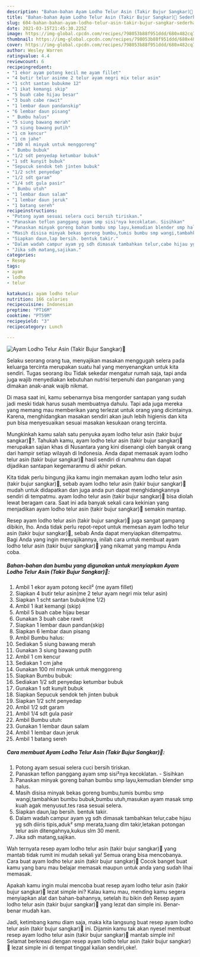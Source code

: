 ```yaml
---
description: "Bahan-bahan Ayam Lodho Telur Asin (Takir Bujur Sangkar)🍗 Sederhana dan Mudah Dibuat"
title: "Bahan-bahan Ayam Lodho Telur Asin (Takir Bujur Sangkar)🍗 Sederhana dan Mudah Dibuat"
slug: 604-bahan-bahan-ayam-lodho-telur-asin-takir-bujur-sangkar-sederhana-dan-mudah-dibuat
date: 2021-03-15T21:45:30.225Z
image: https://img-global.cpcdn.com/recipes/798053b88f951ddd/680x482cq70/ayam-lodho-telur-asin-takir-bujur-sangkar🍗-foto-resep-utama.jpg
thumbnail: https://img-global.cpcdn.com/recipes/798053b88f951ddd/680x482cq70/ayam-lodho-telur-asin-takir-bujur-sangkar🍗-foto-resep-utama.jpg
cover: https://img-global.cpcdn.com/recipes/798053b88f951ddd/680x482cq70/ayam-lodho-telur-asin-takir-bujur-sangkar🍗-foto-resep-utama.jpg
author: Wesley Warren
ratingvalue: 4.4
reviewcount: 6
recipeingredient:
- "1 ekor ayam potong kecil me ayam fillet"
- "4 butir telur asinme 2 telur ayam negri mix telur asin"
- "1 scht santan bubukme 12"
- "1 ikat kemangi skip"
- "5 buah cabe hijau besar"
- "3 buah cabe rawit"
- "1 lembar daun pandanskip"
- "6 lembar daun pisang"
- " Bumbu halus"
- "5 siung bawang merah"
- "3 siung bawang putih"
- "1 cm kencur"
- "1 cm jahe"
- "100 ml minyak untuk menggoreng"
- " Bumbu bubuk"
- "1/2 sdt penyedap ketumbar bubuk"
- "1 sdt kunyit bubuk"
- "Sepucuk sendok teh jinten bubuk"
- "1/2 scht penyedap"
- "1/2 sdt garam"
- "1/4 sdt gula pasir"
- " Bumbu utuh"
- "1 lembar daun salam"
- "1 lembar daun jeruk"
- "1 batang sereh"
recipeinstructions:
- "Potong ayam sesuai selera cuci bersih tiriskan."
- "Panaskan teflon panggang ayam smp sisi²nya kecoklatan. Sisihkan"
- "Panaskan minyak goreng bahan bumbu smp layu,kemudian blender smp halus."
- "Masih disisa minyak bekas goreng bumbu,tumis bumbu smp wangi,tambahkan bumbu bubuk,bumbu utuh,masukan ayam masak smp kuah agak menyusut.tes rasa sesuai selera."
- "Siapkan daun,lap bersih. bentuk takir."
- "Dalam wadah campur ayam yg sdh dimasak tambahkan telur,cabe hijau yg sdh diiris tipis,aduk² smp merata,tuang dlm takir,letakan potongan telur asin ditengahnya,kukus slm 30 menit."
- "Jika sdh matang,sajikan."
categories:
- Resep
tags:
- ayam
- lodho
- telur

katakunci: ayam lodho telur 
nutrition: 166 calories
recipecuisine: Indonesian
preptime: "PT16M"
cooktime: "PT59M"
recipeyield: "3"
recipecategory: Lunch

---
```



![Ayam Lodho Telur Asin (Takir Bujur Sangkar)🍗](https://img-global.cpcdn.com/recipes/798053b88f951ddd/680x482cq70/ayam-lodho-telur-asin-takir-bujur-sangkar🍗-foto-resep-utama.jpg)

Selaku seorang orang tua, menyajikan masakan menggugah selera pada keluarga tercinta merupakan suatu hal yang menyenangkan untuk kita sendiri. Tugas seorang ibu Tidak sekedar mengatur rumah saja, tapi anda juga wajib menyediakan kebutuhan nutrisi terpenuhi dan panganan yang dimakan anak-anak wajib nikmat.

Di masa  saat ini, kamu sebenarnya bisa mengorder santapan yang sudah jadi meski tidak harus susah membuatnya dahulu. Tapi ada juga mereka yang memang mau memberikan yang terlezat untuk orang yang dicintainya. Karena, menghidangkan masakan sendiri akan jauh lebih higienis dan kita pun bisa menyesuaikan sesuai masakan kesukaan orang tercinta. 



Mungkinkah kamu salah satu penyuka ayam lodho telur asin (takir bujur sangkar)🍗?. Tahukah kamu, ayam lodho telur asin (takir bujur sangkar)🍗 merupakan sajian khas di Nusantara yang kini disenangi oleh banyak orang dari hampir setiap wilayah di Indonesia. Anda dapat memasak ayam lodho telur asin (takir bujur sangkar)🍗 hasil sendiri di rumahmu dan dapat dijadikan santapan kegemaranmu di akhir pekan.

Kita tidak perlu bingung jika kamu ingin memakan ayam lodho telur asin (takir bujur sangkar)🍗, sebab ayam lodho telur asin (takir bujur sangkar)🍗 mudah untuk didapatkan dan juga anda pun dapat menghidangkannya sendiri di tempatmu. ayam lodho telur asin (takir bujur sangkar)🍗 bisa diolah lewat beragam cara. Saat ini ada banyak sekali cara kekinian yang menjadikan ayam lodho telur asin (takir bujur sangkar)🍗 semakin mantap.

Resep ayam lodho telur asin (takir bujur sangkar)🍗 juga sangat gampang dibikin, lho. Anda tidak perlu repot-repot untuk memesan ayam lodho telur asin (takir bujur sangkar)🍗, sebab Anda dapat menyiapkan ditempatmu. Bagi Anda yang ingin menyajikannya, inilah cara untuk membuat ayam lodho telur asin (takir bujur sangkar)🍗 yang nikamat yang mampu Anda coba.

<!--inarticleads1-->

##### Bahan-bahan dan bumbu yang digunakan untuk menyiapkan Ayam Lodho Telur Asin (Takir Bujur Sangkar)🍗:

1. Ambil 1 ekor ayam potong kecil² (me ayam fillet)
1. Siapkan 4 butir telur asin(me 2 telur ayam negri mix telur asin)
1. Siapkan 1 scht santan bubuk(me 1/2)
1. Ambil 1 ikat kemangi (skip)
1. Ambil 5 buah cabe hijau besar
1. Gunakan 3 buah cabe rawit
1. Siapkan 1 lembar daun pandan(skip)
1. Siapkan 6 lembar daun pisang
1. Ambil  Bumbu halus:
1. Sediakan 5 siung bawang merah
1. Gunakan 3 siung bawang putih
1. Ambil 1 cm kencur
1. Sediakan 1 cm jahe
1. Gunakan 100 ml minyak untuk menggoreng
1. Siapkan  Bumbu bubuk:
1. Sediakan 1/2 sdt penyedap ketumbar bubuk
1. Gunakan 1 sdt kunyit bubuk
1. Siapkan Sepucuk sendok teh jinten bubuk
1. Siapkan 1/2 scht penyedap
1. Ambil 1/2 sdt garam
1. Ambil 1/4 sdt gula pasir
1. Ambil  Bumbu utuh:
1. Gunakan 1 lembar daun salam
1. Ambil 1 lembar daun jeruk
1. Ambil 1 batang sereh




<!--inarticleads2-->

##### Cara membuat Ayam Lodho Telur Asin (Takir Bujur Sangkar)🍗:

1. Potong ayam sesuai selera cuci bersih tiriskan.
1. Panaskan teflon panggang ayam smp sisi²nya kecoklatan. - Sisihkan
1. Panaskan minyak goreng bahan bumbu smp layu,kemudian blender smp halus.
1. Masih disisa minyak bekas goreng bumbu,tumis bumbu smp wangi,tambahkan bumbu bubuk,bumbu utuh,masukan ayam masak smp kuah agak menyusut.tes rasa sesuai selera.
1. Siapkan daun,lap bersih. bentuk takir.
1. Dalam wadah campur ayam yg sdh dimasak tambahkan telur,cabe hijau yg sdh diiris tipis,aduk² smp merata,tuang dlm takir,letakan potongan telur asin ditengahnya,kukus slm 30 menit.
1. Jika sdh matang,sajikan.




Wah ternyata resep ayam lodho telur asin (takir bujur sangkar)🍗 yang mantab tidak rumit ini mudah sekali ya! Semua orang bisa mencobanya. Cara buat ayam lodho telur asin (takir bujur sangkar)🍗 Cocok banget buat kamu yang baru mau belajar memasak maupun untuk anda yang sudah lihai memasak.

Apakah kamu ingin mulai mencoba buat resep ayam lodho telur asin (takir bujur sangkar)🍗 lezat simple ini? Kalau kamu mau, mending kamu segera menyiapkan alat dan bahan-bahannya, setelah itu bikin deh Resep ayam lodho telur asin (takir bujur sangkar)🍗 yang lezat dan simple ini. Benar-benar mudah kan. 

Jadi, ketimbang kamu diam saja, maka kita langsung buat resep ayam lodho telur asin (takir bujur sangkar)🍗 ini. Dijamin kamu tak akan nyesel membuat resep ayam lodho telur asin (takir bujur sangkar)🍗 mantab simple ini! Selamat berkreasi dengan resep ayam lodho telur asin (takir bujur sangkar)🍗 lezat simple ini di tempat tinggal kalian sendiri,oke!.

